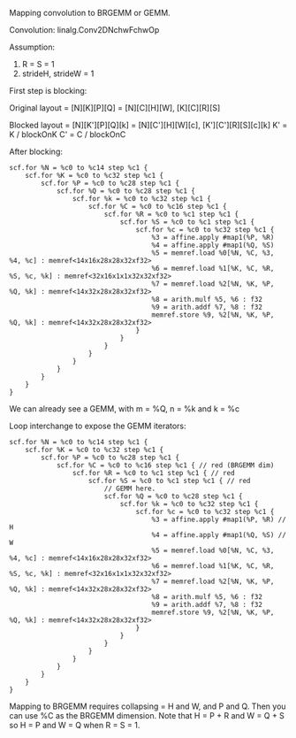 Mapping convolution to BRGEMM or GEMM.

Convolution: linalg.Conv2DNchwFchwOp

Assumption:
1. R = S = 1
2. strideH, strideW = 1

First step is blocking:

Original layout = [N][K][P][Q] = [N][C][H][W], [K][C][R][S]

Blocked layout =  [N][K'][P][Q][k] = [N][C'][H][W][c], [K'][C'][R][S][c][k]
K' = K / blockOnK
C' = C / blockOnC


After blocking: 

```
scf.for %N = %c0 to %c14 step %c1 {
    scf.for %K = %c0 to %c32 step %c1 {
        scf.for %P = %c0 to %c28 step %c1 {
            scf.for %Q = %c0 to %c28 step %c1 {
                scf.for %k = %c0 to %c32 step %c1 {
                    scf.for %C = %c0 to %c16 step %c1 {
                        scf.for %R = %c0 to %c1 step %c1 {
                            scf.for %S = %c0 to %c1 step %c1 {
                                scf.for %c = %c0 to %c32 step %c1 {
                                    %3 = affine.apply #map1(%P, %R)
                                    %4 = affine.apply #map1(%Q, %S)
                                    %5 = memref.load %0[%N, %C, %3, %4, %c] : memref<14x16x28x28x32xf32>
                                    %6 = memref.load %1[%K, %C, %R, %S, %c, %k] : memref<32x16x1x1x32x32xf32>
                                    %7 = memref.load %2[%N, %K, %P, %Q, %k] : memref<14x32x28x28x32xf32>
                                    %8 = arith.mulf %5, %6 : f32
                                    %9 = arith.addf %7, %8 : f32
                                    memref.store %9, %2[%N, %K, %P, %Q, %k] : memref<14x32x28x28x32xf32>
                                }       
                            }
                        }
                    }
                }
            }
        }
    }
}
```

We can already see a GEMM, with m = %Q, n = %k and k = %c

Loop interchange to expose the GEMM iterators:

```
scf.for %N = %c0 to %c14 step %c1 {
    scf.for %K = %c0 to %c32 step %c1 {
        scf.for %P = %c0 to %c28 step %c1 {
            scf.for %C = %c0 to %c16 step %c1 { // red (BRGEMM dim)
                scf.for %R = %c0 to %c1 step %c1 { // red
                    scf.for %S = %c0 to %c1 step %c1 { // red
                        // GEMM here.
                        scf.for %Q = %c0 to %c28 step %c1 {
                            scf.for %k = %c0 to %c32 step %c1 {
                                scf.for %c = %c0 to %c32 step %c1 {
                                    %3 = affine.apply #map1(%P, %R) // H
                                    %4 = affine.apply #map1(%Q, %S) // W
                                    %5 = memref.load %0[%N, %C, %3, %4, %c] : memref<14x16x28x28x32xf32>
                                    %6 = memref.load %1[%K, %C, %R, %S, %c, %k] : memref<32x16x1x1x32x32xf32>
                                    %7 = memref.load %2[%N, %K, %P, %Q, %k] : memref<14x32x28x28x32xf32>
                                    %8 = arith.mulf %5, %6 : f32
                                    %9 = arith.addf %7, %8 : f32
                                    memref.store %9, %2[%N, %K, %P, %Q, %k] : memref<14x32x28x28x32xf32>
                                }
                            }
                        }
                    }
                }
            }
        }
    }
}

```

Mapping to BRGEMM requires collapsing = H and W, and P and Q. Then you can use %C as
the BRGEMM dimension. Note that H = P + R and W = Q + S so H = P and W = Q when R =
S = 1.
